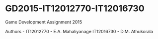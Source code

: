 # GD2015-IT12012770-IT12016730
Game Development Assignment 2015

Authors - IT12012770 - E.A. Mahaliyanage
	        IT12016730 - D.M. Athukorala
